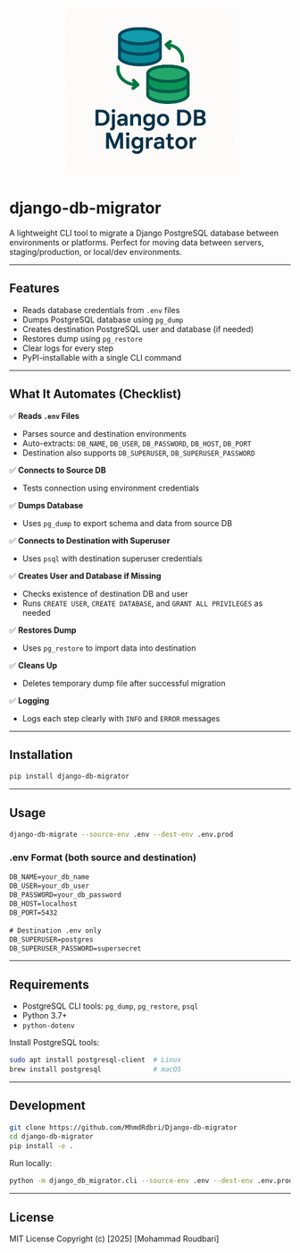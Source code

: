 <p align="center">
  <img src="assets/logo.png" width="300" alt="Django DB Migrator">
</p>

# django-db-migrator

A lightweight CLI tool to migrate a Django PostgreSQL database between environments or platforms. Perfect for moving data between servers, staging/production, or local/dev environments.

---

## Features

* Reads database credentials from `.env` files
* Dumps PostgreSQL database using `pg_dump`
* Creates destination PostgreSQL user and database (if needed)
* Restores dump using `pg_restore`
* Clear logs for every step
* PyPI-installable with a single CLI command

---

## What It Automates (Checklist)

✅ **Reads `.env` Files**

* Parses source and destination environments
* Auto-extracts: `DB_NAME`, `DB_USER`, `DB_PASSWORD`, `DB_HOST`, `DB_PORT`
* Destination also supports `DB_SUPERUSER`, `DB_SUPERUSER_PASSWORD`

✅ **Connects to Source DB**

* Tests connection using environment credentials

✅ **Dumps Database**

* Uses `pg_dump` to export schema and data from source DB

✅ **Connects to Destination with Superuser**

* Uses `psql` with destination superuser credentials

✅ **Creates User and Database if Missing**

* Checks existence of destination DB and user
* Runs `CREATE USER`, `CREATE DATABASE`, and `GRANT ALL PRIVILEGES` as needed

✅ **Restores Dump**

* Uses `pg_restore` to import data into destination

✅ **Cleans Up**

* Deletes temporary dump file after successful migration

✅ **Logging**

* Logs each step clearly with `INFO` and `ERROR` messages

---

## Installation

```bash
pip install django-db-migrator
```

---

## Usage

```bash
django-db-migrate --source-env .env --dest-env .env.prod
```

### .env Format (both source and destination)

```env
DB_NAME=your_db_name
DB_USER=your_db_user
DB_PASSWORD=your_db_password
DB_HOST=localhost
DB_PORT=5432

# Destination .env only
DB_SUPERUSER=postgres
DB_SUPERUSER_PASSWORD=supersecret
```

---

## Requirements

* PostgreSQL CLI tools: `pg_dump`, `pg_restore`, `psql`
* Python 3.7+
* `python-dotenv`

Install PostgreSQL tools:

```bash
sudo apt install postgresql-client  # Linux
brew install postgresql             # macOS
```

---

## Development

```bash
git clone https://github.com/MhmdRdbri/Django-db-migrator
cd django-db-migrator
pip install -e .
```

Run locally:

```bash
python -m django_db_migrator.cli --source-env .env --dest-env .env.prod
```

---

## License

MIT License
Copyright (c) [2025] [Mohammad Roudbari]